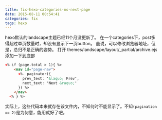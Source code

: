```yaml
---
title: fix-hexo-categories-no-next-page
date: 2015-08-11 00:54:41
categories: fix
tags: hexo
---
```


hexo默认的landscape主题已经11个月没更新了。
在一个categories下，post多得超过单页数量时，却没有显示下一页button。
虽说，可以修改浏览器地址，但是，总归不是正确的姿势。
打开 themes/landscape/layout/_partial/archive.ejs
添加一下到底部

```html
<% if (page.total > 1){ %>
    <nav id="page-nav">
      <%- paginator({
        prev_text: '&laquo; Prev',
        next_text: 'Next &raquo;'
      }) %>
    </nav>
  <% } %>
```
实际上，这些代码本来就存在该文件内，不知何时不能显示了。不知`(pagination == 2)`是为何意，能用就好了吧。